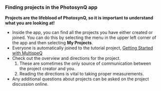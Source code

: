 ### Finding projects in the PhotosynQ app

**Projects are the lifeblood of PhotosynQ, so it is important to understand what you are looking at!**

- Inside the app, you can find all the projects you have either created or joined. You can do this by selecting the menu in the upper left corner of the app and then selecting **My Projects**.
- Everyone is automatically joined to the tutorial project, [Getting Started with MultispeQ](https://photosynq.org/projects/getting-started-with-multispeq)
- Check out the overview and directions for the project.
   1. These are sometimes the only source of communication between the project creator and you.
   2. Reading the directions is vital to taking proper measurements.
- Any additional questions about projects can be asked on the project discussion online.